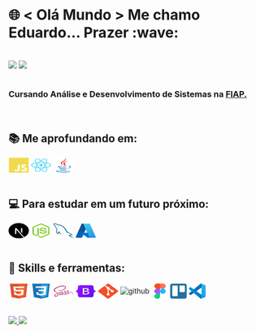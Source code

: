   <h1>
  🌐 < Olá Mundo > Me chamo Eduardo... Prazer :wave:</a>
  </h1><br>
  
  <div>
  <a href="https://www.linkedin.com/in/eduangelini/" target="_blank">
    <img img align="center" src="https://img.shields.io/badge/-LinkedIn-%230077B5?style=for-the-badge&logo=linkedin&logoColor=white" target="_blank"></a>
  <a href = "https://vercel.com/eduangelini">
    <img img align="center" src="https://img.shields.io/badge/Vercel-000000?style=for-the-badge&logo=vercel&logoColor=white" target="_blank"></a>
 </div>
 <br>
  
  <h3>Cursando Análise e Desenvolvimento de Sistemas na <a href="https://www.fiap.com.br/online/graduacao/tecnologo/analise-e-desenvolvimento-de-sistemas/">FIAP.</a></h3><br>
  
  <div>
  <h2> 📚 Me aprofundando em: </h2>
  <img align="center" alt="Js" height="30" width="40" src="https://raw.githubusercontent.com/devicons/devicon/master/icons/javascript/javascript-plain.svg">
  <img align="center" alt="React" height="30" width="40" src="https://raw.githubusercontent.com/devicons/devicon/master/icons/react/react-original.svg">
  <img align="center" alt="Java" height="30" width="40" src="https://raw.githubusercontent.com/devicons/devicon/master/icons/java/java-original.svg">
  </div><br>
  
  <div>
  <h2> 💻 Para estudar em um futuro próximo: </h2>
  <img align="center" alt="nextjs" height="30" width="40" src="https://raw.githubusercontent.com/devicons/devicon/master/icons/nextjs/nextjs-original.svg">
  <img align="center" alt="Nodejs" height="30" width="40" src="https://raw.githubusercontent.com/devicons/devicon/master/icons/nodejs/nodejs-original.svg">
  <img align="center" alt="Mysql" height="30" width="40" src="https://raw.githubusercontent.com/devicons/devicon/master/icons/mysql/mysql-original.svg">
  <img align="center" alt="Nodejs" height="30" width="40" src="https://raw.githubusercontent.com/devicons/devicon/master/icons/azure/azure-original.svg">
  </div><br>
  
  <div>
  <h2> 🔧 Skills e ferramentas: </h2>
   <img align="center" alt="HTML" height="30" width="40" src="https://raw.githubusercontent.com/devicons/devicon/master/icons/html5/html5-original.svg">
   <img align="center" alt="CSS" height="30" width="40" src="https://raw.githubusercontent.com/devicons/devicon/master/icons/css3/css3-original.svg">
   <img align="center" alt="Sass" height="30" width="40" src="https://raw.githubusercontent.com/devicons/devicon/master/icons/sass/sass-original.svg">
   <img align="center" alt="Bootstrap" height="30" width="40" src="https://raw.githubusercontent.com/devicons/devicon/master/icons/bootstrap/bootstrap-original.svg">
   <img align="center" alt="git" height="30" width="40" src="https://raw.githubusercontent.com/devicons/devicon/master/icons/git/git-original.svg">
   <img align="center" alt="github" height="30" width="33" src="https://cdn.discordapp.com/attachments/1080213691707961434/1086414683709386824/Ativo_4.png">
   <img align="center" alt="github" height="30" width="33" src="https://raw.githubusercontent.com/devicons/devicon/master/icons/figma/figma-original.svg">
   <img align="center" alt="github" height="30" width="33" src="https://raw.githubusercontent.com/devicons/devicon/master/icons/trello/trello-plain.svg">
   <img align="center" alt="github" height="30" width="33" src="https://raw.githubusercontent.com/devicons/devicon/master/icons/vscode/vscode-original.svg">
  </div><br><br>

<div>  
  <div>
    <a href="https://github.com/Eduangelini">
      <img height="140em" src="https://github-readme-stats.vercel.app/api?username=Eduangelini&count_private=true&include_all_commits=true&show_icons=true&theme=material-palenight&hide_border=false&show_owner=true"/>
      <img height="140em" src="https://github-readme-stats.vercel.app/api/top-langs/?username=Eduangelini&theme=material-palenight&hide_border=false&&layout=compact"/>
    </a>
  </div>
</div>
